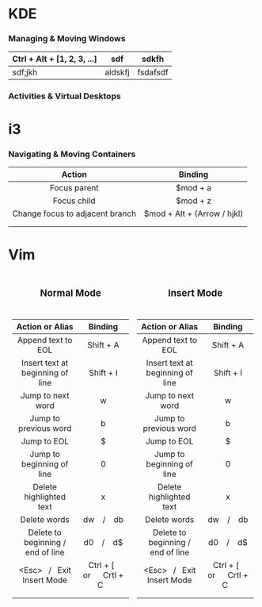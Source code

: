 # KDE

### Managing & Moving Windows
| Ctrl + Alt + [1, 2, 3, ...] | sdf | sdkfh|
|----|---|---|
|sdf;jkh | aldskfj| fsdafsdf| 

### Activities & Virtual Desktops 

# i3

### Navigating & Moving  Containers
|						Action					|					Binding						|
|:---------------------------------------------:|:---------------------------------------------:|
|					Focus parent				| 					$mod + a					|
|					Focus child					|					$mod + z					|
|			Change focus to adjacent branch		|			$mod + Alt + (Arrow / hjkl)			|
|												|							|
|											|							|


# Vim
<table>
<thead style="border:hidden" align="center">
<th style="border:hidden"><h3>Normal Mode</h3></th>
<th><h3>Insert Mode</h3></th>
</thead>
<tr style="border:hidden">
<td style="border:hidden">

|				Action or Alias				|			  Binding			|
|:-----------------------------------------:|:-----------------------------:|
|			  Append text to EOL			|		 	 Shift + A			|
|		Insert text at beginning of line	|		 	 Shift + I			|
|	  		  Jump to next word				|				w 				|
|	  	  	Jump to previous word			|				b				|
|	  			 Jump to EOL				|				$				|
|	  		Jump to beginning of line		|				0				|
|			Delete highlighted text			|				x				|
|				Delete words				|	dw	&ensp; / &ensp;  db		|
|	  Delete to beginning / end of line 	|	d0  &ensp; / &ensp;  d$		|
|   \<Esc\> &ensp;/&ensp; Exit Insert Mode	|&ensp; Ctrl + [ &emsp; or &emsp; Crtl + C &ensp;|	i|
|		|		|		|
|		|		|		|
</td>
<td>

|				Action or Alias				|			  Binding			|
|:-----------------------------------------:|:-----------------------------:|
|			  Append text to EOL			|		 	 Shift + A			|
|		Insert text at beginning of line	|		 	 Shift + I			|
|	  		  Jump to next word				|				w 				|
|	  	  	Jump to previous word			|				b				|
|	  			 Jump to EOL				|				$				|
|	  		Jump to beginning of line		|				0				|
|			Delete highlighted text			|				x				|
|				Delete words				|	dw	&ensp; / &ensp;  db		|
|	  Delete to beginning / end of line 	|	d0  &ensp; / &ensp;  d$		|
|   \<Esc\> &ensp;/&ensp; Exit Insert Mode	|&ensp; Ctrl + [ &emsp; or &emsp; Crtl + C &ensp;|	i|
|		|		|		|
|		|		|		|
</td>
</tr>
</table>
